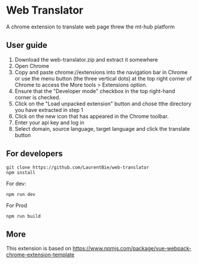 # Web Translator

A chrome extension to translate web page threw the mt-hub platform

## User guide
1. Download the web-translator.zip and extract it somewhere
2. Open Chrome
3. Copy and paste chrome://extensions into the navigation bar in Chrome or use the menu button (the three vertical dots) at the top right corner of Chrome to access the More tools > Extensions option.
4. Ensure that the "Developer mode" checkbox in the top right-hand corner is checked. 
5. Click on the "Load unpacked extension" button and chose tthe directory you have extracted in step 1
6. Click on the new icon that has appeared in the Chrome toolbar.
7. Enter your api key and log in
8. Select domain, source language, target language and click the translate button

## For developers
```
git clone https://github.com/LaurentBie/web-translator
npm install 
```
For dev:
```
npm run dev
```
For Prod
```
npm run build
```

## More
This extension is based on https://www.npmjs.com/package/vue-webpack-chrome-extension-template



